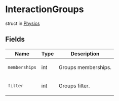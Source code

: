 # InteractionGroups
struct in [Physics](../Physics.md)

## Fields
| Name | Type | Description |
|---|---|---|
| `memberships` | int | <p>Groups memberships.</p> |
| `filter` | int | <p>Groups filter.</p> |
